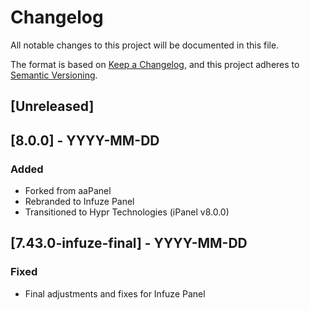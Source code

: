 # Changelog

All notable changes to this project will be documented in this file.

The format is based on [Keep a Changelog](https://keepachangelog.com/en/1.0.0/),
and this project adheres to [Semantic Versioning](https://semver.org/spec/v2.0.0.html).

## [Unreleased]

## [8.0.0] - YYYY-MM-DD
### Added
- Forked from aaPanel
- Rebranded to Infuze Panel
- Transitioned to Hypr Technologies (iPanel v8.0.0)

## [7.43.0-infuze-final] - YYYY-MM-DD
### Fixed
- Final adjustments and fixes for Infuze Panel


